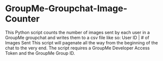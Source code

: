 # GroupMe-Groupchat-Image-Counter
This Python script counts the number of images sent by each user in a GroupMe groupchat and writes them to a csv file like so:  User ID | # of Images Sent  This script will pagenate all the way from the beginning of the chat to the very end.  The script requires a GroupMe Developer Access Token and the GroupMe Group ID.
